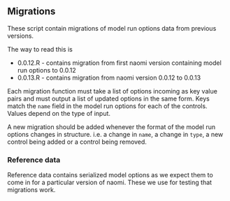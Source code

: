## Migrations

These script contain migrations of model run options data from previous versions.

The way to read this is

* 0.0.12.R - contains migration from first naomi version containing model run options to 0.0.12 
* 0.0.13.R - contains migration from naomi version 0.0.12 to 0.0.13

Each migration function must take a list of options incoming as key value pairs and must output a list of updated options in the same form.
Keys match the `name` field in the model run options for each of the controls. Values depend on the type of input.

A new migration should be added whenever the format of the model run options changes in structure. i.e. a change in `name`, a change in `type`, a new control being added or a control being removed.


### Reference data

Reference data contains serialized model options as we expect them to come in for a particular version of naomi. These we use for testing that migrations work.
